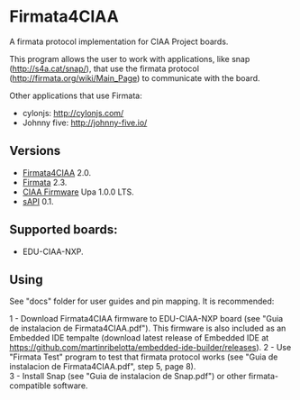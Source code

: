 # Firmata4CIAA

A firmata protocol implementation for CIAA Project boards.

This program allows the user to work with applications, like snap (http://s4a.cat/snap/), that use the firmata protocol (http://firmata.org/wiki/Main_Page) to communicate with the board.

Other applications that use Firmata: 

- cylonjs: http://cylonjs.com/
- Johnny five: http://johnny-five.io/

## Versions

- [Firmata4CIAA](https://github.com/OlivieriIan/Firmata4CIAA) 2.0.
- [Firmata](https://github.com/firmata/protocol) 2.3.
- [CIAA Firmware](https://github.com/ciaa/Firmware/releases) Upa 1.0.0 LTS.
- [sAPI](https://github.com/epernia/sapi) 0.1.

## Supported boards: 

- EDU-CIAA-NXP.

## Using

See "docs" folder for user guides and pin mapping. It is recommended:

1 - Download Firmata4CIAA firmware to EDU-CIAA-NXP board (see "Guia de instalacion de Firmata4CIAA.pdf"). This firmware is also included as an Embedded IDE tempalte (download latest release of Embedded IDE at https://github.com/martinribelotta/embedded-ide-builder/releases).
2 - Use "Firmata Test" program to test that firmata protocol works (see "Guia de instalacion de Firmata4CIAA.pdf", step 5, page 8).  
3 - Install Snap (see "Guia de instalacion de Snap.pdf") or other firmata-compatible software.  
